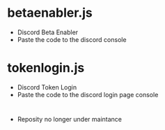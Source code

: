 # betaenabler.js
- Discord Beta Enabler
- Paste the code to the discord console

# tokenlogin.js
- Discord Token Login
- Paste the code to the discord login page console

# ###
- Reposity no longer under maintance
